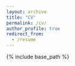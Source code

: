 ```yaml
---
layout: archive
title: "CV"
permalink: /cv/
author_profile: true
redirect_from:
  - /resume
---
```


{% include base_path %}

<object data="pdfs/CV_Parisa.pdf " width="1000" height="1000" type='application/pdf'/></object>
